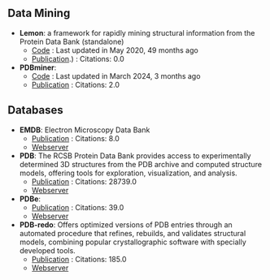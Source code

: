 ## Data Mining
- **Lemon**: a framework for rapidly mining structural information from the Protein Data Bank (standalone)
	- [Code](https://github.com/chopralab/lemon) : Last updated in May 2020, 49 months ago
	- [Publication](https://doi.org/10.1093/bioinformatics/btz178).) : Citations: 0.0
- **PDBminer**: 
	- [Code](https://github.com/ELELAB/PDBminer) : Last updated in March 2024, 3 months ago
	- [Publication](https://doi.org/10.1101/2023.05.06.539447) : Citations: 2.0

## Databases
- **EMDB**: Electron Microscopy Data Bank
	- [Publication](https://doi.org/10.1093/nar/gkad1019) : Citations: 8.0
	- [Webserver](https://www.ebi.ac.uk/emdb/)
- **PDB**: The RCSB Protein Data Bank provides access to experimentally determined 3D structures from the PDB archive and computed structure models, offering tools for exploration, visualization, and analysis.
	- [Publication](https://doi.org/10.1093/nar/28.1.235) : Citations: 28739.0
	- [Webserver](https://www.rcsb.org/)
- **PDBe**: 
	- [Publication](http://dx.doi.org/10.1093/nar/gkz990) : Citations: 39.0
	- [Webserver](https://www.ebi.ac.uk/pdbe)
- **PDB-redo**: Offers optimized versions of PDB entries through an automated procedure that refines, rebuilds, and validates structural models, combining popular crystallographic software with specially developed tools.
	- [Publication](https://doi.org/10.1107/s0907444911054515) : Citations: 185.0
	- [Webserver](https://pdb-redo.eu/)
